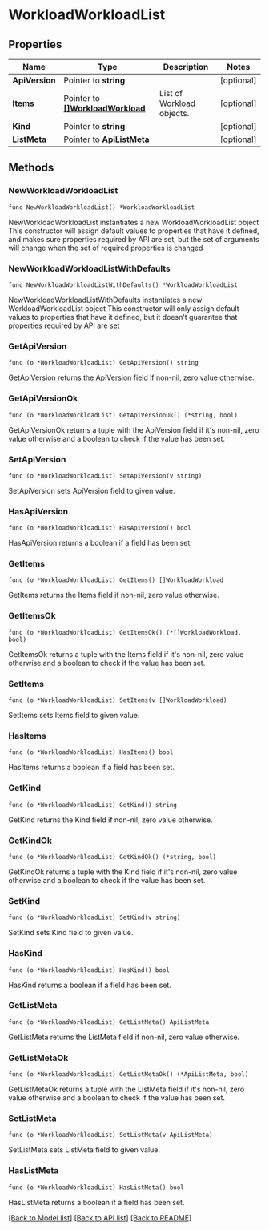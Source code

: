 # WorkloadWorkloadList

## Properties

Name | Type | Description | Notes
------------ | ------------- | ------------- | -------------
**ApiVersion** | Pointer to **string** |  | [optional] 
**Items** | Pointer to [**[]WorkloadWorkload**](WorkloadWorkload.md) | List of Workload objects. | [optional] 
**Kind** | Pointer to **string** |  | [optional] 
**ListMeta** | Pointer to [**ApiListMeta**](apiListMeta.md) |  | [optional] 

## Methods

### NewWorkloadWorkloadList

`func NewWorkloadWorkloadList() *WorkloadWorkloadList`

NewWorkloadWorkloadList instantiates a new WorkloadWorkloadList object
This constructor will assign default values to properties that have it defined,
and makes sure properties required by API are set, but the set of arguments
will change when the set of required properties is changed

### NewWorkloadWorkloadListWithDefaults

`func NewWorkloadWorkloadListWithDefaults() *WorkloadWorkloadList`

NewWorkloadWorkloadListWithDefaults instantiates a new WorkloadWorkloadList object
This constructor will only assign default values to properties that have it defined,
but it doesn't guarantee that properties required by API are set

### GetApiVersion

`func (o *WorkloadWorkloadList) GetApiVersion() string`

GetApiVersion returns the ApiVersion field if non-nil, zero value otherwise.

### GetApiVersionOk

`func (o *WorkloadWorkloadList) GetApiVersionOk() (*string, bool)`

GetApiVersionOk returns a tuple with the ApiVersion field if it's non-nil, zero value otherwise
and a boolean to check if the value has been set.

### SetApiVersion

`func (o *WorkloadWorkloadList) SetApiVersion(v string)`

SetApiVersion sets ApiVersion field to given value.

### HasApiVersion

`func (o *WorkloadWorkloadList) HasApiVersion() bool`

HasApiVersion returns a boolean if a field has been set.

### GetItems

`func (o *WorkloadWorkloadList) GetItems() []WorkloadWorkload`

GetItems returns the Items field if non-nil, zero value otherwise.

### GetItemsOk

`func (o *WorkloadWorkloadList) GetItemsOk() (*[]WorkloadWorkload, bool)`

GetItemsOk returns a tuple with the Items field if it's non-nil, zero value otherwise
and a boolean to check if the value has been set.

### SetItems

`func (o *WorkloadWorkloadList) SetItems(v []WorkloadWorkload)`

SetItems sets Items field to given value.

### HasItems

`func (o *WorkloadWorkloadList) HasItems() bool`

HasItems returns a boolean if a field has been set.

### GetKind

`func (o *WorkloadWorkloadList) GetKind() string`

GetKind returns the Kind field if non-nil, zero value otherwise.

### GetKindOk

`func (o *WorkloadWorkloadList) GetKindOk() (*string, bool)`

GetKindOk returns a tuple with the Kind field if it's non-nil, zero value otherwise
and a boolean to check if the value has been set.

### SetKind

`func (o *WorkloadWorkloadList) SetKind(v string)`

SetKind sets Kind field to given value.

### HasKind

`func (o *WorkloadWorkloadList) HasKind() bool`

HasKind returns a boolean if a field has been set.

### GetListMeta

`func (o *WorkloadWorkloadList) GetListMeta() ApiListMeta`

GetListMeta returns the ListMeta field if non-nil, zero value otherwise.

### GetListMetaOk

`func (o *WorkloadWorkloadList) GetListMetaOk() (*ApiListMeta, bool)`

GetListMetaOk returns a tuple with the ListMeta field if it's non-nil, zero value otherwise
and a boolean to check if the value has been set.

### SetListMeta

`func (o *WorkloadWorkloadList) SetListMeta(v ApiListMeta)`

SetListMeta sets ListMeta field to given value.

### HasListMeta

`func (o *WorkloadWorkloadList) HasListMeta() bool`

HasListMeta returns a boolean if a field has been set.


[[Back to Model list]](../README.md#documentation-for-models) [[Back to API list]](../README.md#documentation-for-api-endpoints) [[Back to README]](../README.md)



